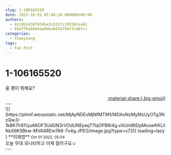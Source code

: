```yaml
---
slug: 1-106165520
date: 2022-10-01 05:04:16.086000+09:00
authors:
  - 0128b1430f834be3c0317c18550cea81
  - 65eff6ab044ae8dea6816794f11a6fc1
categories:
  - Chaeyoung
tags:
  - Fan Post
---
```


# 1-106165520

<div class="post-container" markdown="1">
<div class="content-container md-sidebar__scrollwrap" markdown="1">

울 꽹이 뭐해요?

</div>
</div>

<div style="text-align: right;" markdown="1">
<a href="https://weverse.io/fromis9/fanpost/1-106165520" style="text-align: right;">:material-share:{.big-emoji}</a>
</div>
---

<div class="comments-container md-sidebar__scrollwrap" markdown="1">
<div class="comment" markdown="1">
<div class='id-container' markdown="1">
![](https://phinf.wevpstatic.net/MjAyNDExMjNfMTM1/MDAxNzMyMzUyOTg3NzQw.0-1kBK7h97cjuA6OF3UdGN3rVOdUNEpwj77IqOPB6i4g.vliiUmBtDpMvuwKKLiINsS6K5Bkw-MVA48Em7A6-7v4g.JPEG/image.jpg?type=s72){ loading=lazy }
**<span class="artist">이채영</span>** <small>Oct 01 2022, 05:04</small><br>
</div>
<div class='comment-body' markdown="1">
오늘 무대 모니터하고 이제 잘려구요☺️
</div>
</div>
</div>
---

